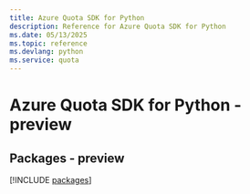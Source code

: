 ```yaml
---
title: Azure Quota SDK for Python
description: Reference for Azure Quota SDK for Python
ms.date: 05/13/2025
ms.topic: reference
ms.devlang: python
ms.service: quota
---
```

# Azure Quota SDK for Python - preview
## Packages - preview
[!INCLUDE [packages](quota-index.md)]